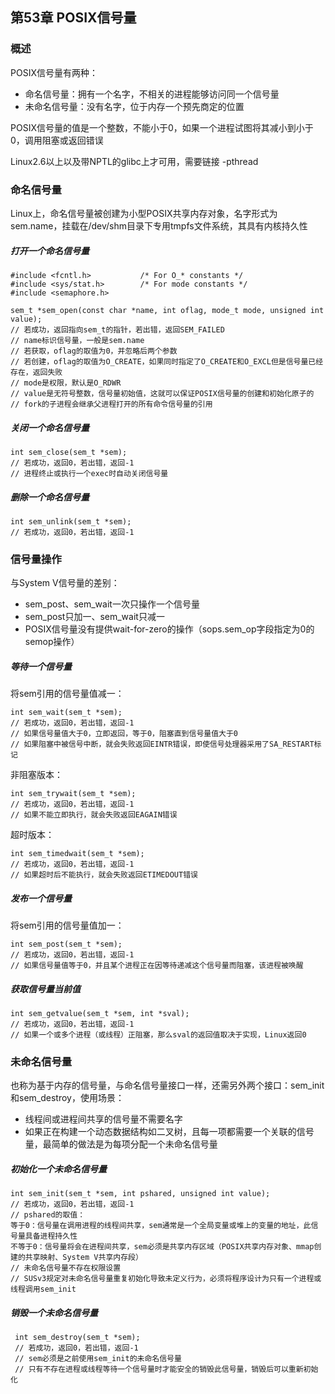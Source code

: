 ## 第53章 POSIX信号量

### 概述

POSIX信号量有两种：

* 命名信号量：拥有一个名字，不相关的进程能够访问同一个信号量
* 未命名信号量：没有名字，位于内存一个预先商定的位置

POSIX信号量的值是一个整数，不能小于0，如果一个进程试图将其减小到小于0，调用阻塞或返回错误

Linux2.6以上以及带NPTL的glibc上才可用，需要链接 -pthread

### 命名信号量

Linux上，命名信号量被创建为小型POSIX共享内存对象，名字形式为sem.name，挂载在/dev/shm目录下专用tmpfs文件系统，其具有内核持久性

##### 打开一个命名信号量

```
#include <fcntl.h>           /* For O_* constants */
#include <sys/stat.h>        /* For mode constants */
#include <semaphore.h>

sem_t *sem_open(const char *name, int oflag, mode_t mode, unsigned int value);
// 若成功，返回指向sem_t的指针，若出错，返回SEM_FAILED
// name标识信号量，一般是sem.name
// 若获取，oflag的取值为0，并忽略后两个参数
// 若创建，oflag的取值为O_CREATE，如果同时指定了O_CREATE和O_EXCL但是信号量已经存在，返回失败
// mode是权限，默认是O_RDWR
// value是无符号整数，信号量初始值，这就可以保证POSIX信号量的创建和初始化原子的
// fork的子进程会继承父进程打开的所有命令信号量的引用
```

##### 关闭一个命名信号量

```
int sem_close(sem_t *sem);
// 若成功，返回0，若出错，返回-1
// 进程终止或执行一个exec时自动关闭信号量
```

##### 删除一个命名信号量

```
int sem_unlink(sem_t *sem);
// 若成功，返回0，若出错，返回-1
```

### 信号量操作

与System V信号量的差别：

* sem_post、sem_wait一次只操作一个信号量
* sem_post只加一、sem_wait只减一
* POSIX信号量没有提供wait-for-zero的操作（sops.sem_op字段指定为0的semop操作）

##### 等待一个信号量

将sem引用的信号量值减一：

```
int sem_wait(sem_t *sem);
// 若成功，返回0，若出错，返回-1
// 如果信号量值大于0，立即返回，等于0，阻塞直到信号量值大于0
// 如果阻塞中被信号中断，就会失败返回EINTR错误，即使信号处理器采用了SA_RESTART标记
```

非阻塞版本：

```
int sem_trywait(sem_t *sem);
// 若成功，返回0，若出错，返回-1
// 如果不能立即执行，就会失败返回EAGAIN错误
```

超时版本：

```
int sem_timedwait(sem_t *sem);
// 若成功，返回0，若出错，返回-1
// 如果超时后不能执行，就会失败返回ETIMEDOUT错误
```

##### 发布一个信号量

将sem引用的信号量值加一：

```
int sem_post(sem_t *sem);
// 若成功，返回0，若出错，返回-1
// 如果信号量值等于0，并且某个进程正在因等待递减这个信号量而阻塞，该进程被唤醒
```

##### 获取信号量当前值

```
int sem_getvalue(sem_t *sem, int *sval);
// 若成功，返回0，若出错，返回-1
// 如果一个或多个进程（或线程）正阻塞，那么sval的返回值取决于实现，Linux返回0
```

### 未命名信号量

也称为基于内存的信号量，与命名信号量接口一样，还需另外两个接口：sem_init和sem_destroy，使用场景：

* 线程间或进程间共享的信号量不需要名字
* 如果正在构建一个动态数据结构如二叉树，且每一项都需要一个关联的信号量，最简单的做法是为每项分配一个未命名信号量

##### 初始化一个未命名信号量

```
int sem_init(sem_t *sem, int pshared, unsigned int value);
// 若成功，返回0，若出错，返回-1
// pshared的取值：
等于0：信号量在调用进程的线程间共享，sem通常是一个全局变量或堆上的变量的地址，此信号量具备进程持久性
不等于0：信号量将会在进程间共享，sem必须是共享内存区域（POSIX共享内存对象、mmap创建的共享映射、System V共享内存段）
// 未命名信号量不存在权限设置
// SUSv3规定对未命名信号量重复初始化导致未定义行为，必须将程序设计为只有一个进程或线程调用sem_init
```

##### 销毁一个未命名信号量

```
 int sem_destroy(sem_t *sem);
 // 若成功，返回0，若出错，返回-1
 // sem必须是之前使用sem_init的未命名信号量
 // 只有不存在进程或线程等待一个信号量时才能安全的销毁此信号量，销毁后可以重新初始化
```

